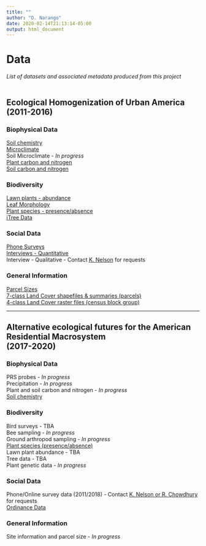 ```yaml
---
title: ""
author: "D. Narango"
date: 2020-02-14T21:13:14-05:00
output: html_document
---
```


# **Data**
*List of datasets and associated metadata produced from this project*  
<br>  

## **Ecological Homogenization of Urban America (2011-2016)**
### **Biophysical Data**  
[Soil chemistry](https://portal.edirepository.org/nis/mapbrowse?scope=edi&identifier=306&revision=2)   
[Microclimate](https://sustainability.asu.edu/caplter/data/view/msb-cap.625.1/)  
Soil Microclimate - <i>In progress</i>   
[Plant carbon and nitrogen](https://portal.edirepository.org/nis/mapbrowse?scope=edi&identifier=259&revision=1)  
[Soil carbon and nitrogen](https://portal.edirepository.org/nis/mapbrowse?scope=edi&identifier=258&revision=1)


### **Biodiversity**
[Lawn plants - abundance](https://portal.edirepository.org/nis/mapbrowse?scope=edi&identifier=260&revision=1)   
[Leaf Morphology](https://portal.edirepository.org/nis/mapbrowse?scope=edi&identifier=375&revision=2)  
[Plant species - presence/absence](https://portal.edirepository.org/nis/mapbrowse?scope=edi&identifier=307&revision=1)  
[iTree Data](https://portal.edirepository.org/nis/mapbrowse?scope=edi&identifier=376&revision=1)  

### **Social Data**
[Phone Surveys](https://portal.lternet.edu/nis/mapbrowse?packageid=knb-lter-bes.4000.180)  
[Interviews - Quantitative](https://portal.edirepository.org/nis/mapbrowse?scope=edi&identifier=305&revision=1)  
Interview - Qualitative - Contact [K. Nelson](/American-Residential-Macrosystems/people/people_list/) for requests


### **General Information**
[Parcel Sizes](https://portal.lternet.edu/nis/mapbrowse?packageid=knb-lter-bes.4100.110)  
[7-class Land Cover shapefiles & summaries (parcels)](https://portal.edirepository.org/nis/mapbrowse?scope=edi&identifier=308&revision=1)   
[4-class Land Cover raster files (census block group)](https://portal.edirepository.org/nis/mapbrowse?scope=edi&identifier=308&revision=1)

---

## **Alternative ecological futures for the American Residential Macrosystem<br>(2017-2020)**  


### **Biophysical Data**
PRS probes  - <i>In progress</i>   
Precipitation  - <i>In progress</i>  
Plant and soil carbon and nitrogen  - <i>In progress</i>   
[Soil chemistry](https://portal.edirepository.org/nis/mapbrowse?scope=edi&identifier=374&revision=2)  

### **Biodiversity**
Bird surveys  - TBA   
Bee sampling - <i>In progress</i>   
Ground arthropod sampling  - <i>In progress</i>     
[Plant species (presence/absence)](https://portal.edirepository.org/nis/mapbrowse?scope=edi&identifier=309&revision=1)  
Lawn plant abundance  - TBA    
Tree data - TBA  
Plant genetic data - <i>In progress</i> 

### **Social Data**
Phone/Online survey data (2011/2018) - Contact [K. Nelson or R. Chowdhury](/American-Residential-Macrosystems/people/people_list/) for requests  
[Ordinance Data](https://portal.edirepository.org/nis/mapbrowse?scope=edi&identifier=447&revision=3)  

### **General Information**
Site information and parcel size - <i>In progress</i> 

